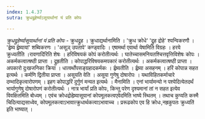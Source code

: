 ```yaml
---
index: 1.4.37
sutra: क्रुधद्रुहेर्ष्याऽसूयार्थानां यं प्रति कोपः

---
```

_क्रुधद्रुहेर्ष्यासूयार्थानां यं प्रति कोपः_ - क्रुधद्रुह । क्रुधाद्यर्थानामिति । 'क्रुध क्रोधे' 'द्रुह द्रोहे' श्यन्विकरणौ । 'ईष्र्य ईष्र्यायां' शब्विकरणः । 'असूञ् उपतापे' कण्ड्वादिः । एषामर्था एवार्था येषामिति विग्रहः । हरये क्रुध्यतीति ।रावणादि॑रिति शेषः । हरिविषयकं कोपं करोतीत्यर्थः । घातेच्चासमनियतश्चित्तवृत्तिविशेषः कोपः । अकर्मकत्वात्षष्ठी प्राप्ता । द्रुह्रतीति । कोपाद्धरिविषयकमपकारं करोतीत्यर्थः । अकर्मकत्वात्षष्ठी प्राप्ता । अपकारो दुःखजनिका क्रिया । धात्वर्थोपसङ्ग्रहादकर्मकः । ईष्र्यतीति । ईष्र्या असहनम् । हरिं कोपान्न सहत इत्यर्थः । कर्मणि द्वितीया प्राप्ता । असूयति वेति । असूया गुणेषु दोषारोपः । यथाविहितकर्माचारे दम्भादिकृत्वारोपणम् । इहग कोपाद्धरिं दुर्गुणं मन्यत इत्यर्थः । मैनामिति । एनां भार्यामन्यो न पश्येदित्येतदर्थं भार्यागुणेषु दोषारोपणं करोतीत्यर्थः । नात्र भार्यां प्रति कोपः, किन्तु परेण दृश्यमानां तां न सहत इत्येव विवक्षितमिति बोध्यम् । एवंच क्रोधद्रोहेष्र्यासूयानां कोपमूलकत्वएवेदमिति भाष्ये स्थितम् । तथाच कुप्यति कस्मै चिदित्याद्यसाध्वेव, कोपमूलकत्वाऽभावात्क्रुधार्थकत्वाऽभावाच्च । प्ररूढकोप एव हि क्रोधः,नह्रकुपतः क्रुध्यति॑ इति भाष्यात् ।